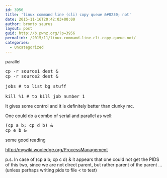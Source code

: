 ```yaml
---
id: 3956
title: 'linux command line (cli) copy queue &#8230; not'
date: 2015-11-16T20:42:03+00:00
author: bronto saurus
layout: post
guid: http://b.pwnz.org/?p=3956
permalink: /2015/11/linux-command-line-cli-copy-queue-not/
categories:
  - Uncategorized
---
```

parallel

<pre>cp -r source1 dest &
cp -r source2 dest &

jobs # to list bg stuff

kill %1 # to kill job number 1</pre>

It gives some control and it is definitely better than clunky mc.

One could do a combo of serial and parallel as well:

<pre>(cp a b; cp d b) &
cp e b &</pre>

some good reading
  
<http://mywiki.wooledge.org/ProcessManagement>

p.s. In case of (cp a b; cp c d) & it appears that one could not get the PIDS of this two, since we are not direct parent, but rather parent of the parent &#8230; (unless perhaps writing pids to file < to test)